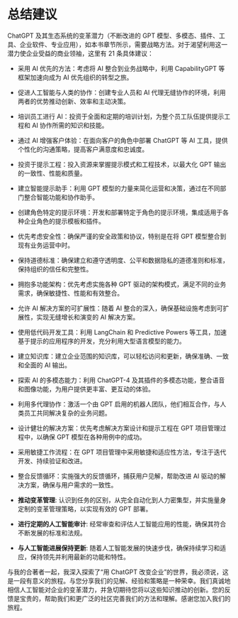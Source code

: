 # 总结建议

ChatGPT 及其生态系统的变革潜力（不断改进的 GPT 模型、多模态、插件、工具、企业软件、专业应用），如本书章节所示，需要战略方法。对于渴望利用这一潜力使企业受益的商业领袖，这里有 21 条具体建议：

+   采用 AI 优先的方法：考虑将 AI 整合到业务战略中，利用 CapabilityGPT 等框架加速向成为 AI 优先组织的转型之旅。

+   促进人工智能与人类的协作：创建专业人员和 AI 代理无缝协作的环境，利用两者的优势推动创新、效率和主动决策。

+   培训员工进行 AI：投资于全面和定期的培训计划，为整个员工队伍提供提示工程和 AI 协作所需的知识和技能。

+   通过 AI 增强客户体验：在面向客户的角色中部署 ChatGPT 等 AI 工具，提供个性化的沟通策略，提高客户满意度和忠诚度。

+   投资于提示工程：投入资源来掌握提示模式和工程技术，以最大化 GPT 输出的一致性、性能和质量。

+   建立智能提示助手：利用 GPT 模型的力量来简化运营和决策，通过在不同部门整合智能功能和协作助手。

+   创建角色特定的提示环境：开发和部署特定于角色的提示环境，集成适用于各种企业角色的提示模板和插件。

+   优先考虑安全性：确保严谨的安全政策和协议，特别是在将 GPT 模型整合到现有业务运营中时。

+   保持道德标准：确保建立和遵守透明度、公平和数据隐私的道德准则和标准，保持组织的信任和完整性。

+   拥抱多功能架构：优先考虑实施各种 GPT 驱动的架构模式，满足不同的业务需求，确保敏捷性、性能和有效整合。

+   允许 AI 解决方案的可扩展性：随着 AI 整合的深入，确保基础设施考虑到可扩展性，实现无缝增长和演变的 AI 解决方案。

+   使用低代码开发工具：利用 LangChain 和 Predictive Powers 等工具，加速基于提示的应用程序的开发，充分利用大型语言模型的能力。

+   建立知识库：建立企业范围的知识库，可以轻松访问和更新，确保准确、一致和全面的 AI 输出。

+   探索 AI 的多模态能力：利用 ChatGPT-4 及其插件的多模态功能，整合语音和图像功能，为用户提供更丰富、更互动的体验。

+   利用多代理协作：激活一个由 GPT 启用的机器人团队，他们相互合作，与人类员工共同解决复杂的业务问题。

+   设计健壮的解决方案：优先考虑解决方案设计和提示工程在 GPT 项目管理过程中，以确保 GPT 模型在各种用例中的成功。

+   采用敏捷工作流程：在 GPT 项目管理中采用敏捷和适应性方法，专注于迭代开发、持续验证和改进。

+   整合反馈循环：实施强大的反馈循环，捕获用户见解，帮助改进 AI 驱动的解决方案，确保与用户需求的一致性。

+   **推动变革管理**: 认识到任务的区别，从完全自动化到人力密集型，并实施量身定制的变革管理策略，以实现有效的 GPT 部署。

+   **进行定期的人工智能审计**: 经常审查和评估人工智能应用的性能，确保其符合不断发展的标准和法规。

+   **与人工智能进展保持更新**: 随着人工智能发展的快速步伐，确保持续学习和适应，保持领先并利用最新的功能和特性。

与我的合著者一起，我深入探索了“用 ChatGPT 改变企业”的世界，我必须说，这是一段有意义的旅程。与您分享我们的见解、经验和策略是一种荣幸。我们真诚地相信人工智能对企业的变革潜力，并急切期待您将以这些知识推动的创新。您的反馈是宝贵的，帮助我们和更广泛的社区完善我们的方法和理解。感谢您加入我们的旅程。
